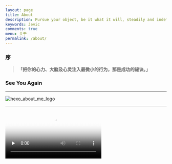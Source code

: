 ```yaml
---
layout: page
title: About
description: Pursue your object, be it what it will, steadily and indefatigably!
keywords: Jevic
comments: true
menu: 关于
permalink: /about/
---
```


###  序

> **「把你的心力、大脑及心灵注入最微小的行为，那是成功的祕诀。」**
>


###  See You Again

---

![hexo_about_me_logo](http://ok6h8mla5.bkt.clouddn.com/woniu.jpg)

---

<video id="video" controls="" preload="none" poster="http://media.w3.org/2010/05/sintel/poster.png">
      <source id="mp4" src="http://media.w3.org/2010/05/sintel/trailer.mp4" type="video/mp4">
      <source id="webm" src="http://media.w3.org/2010/05/sintel/trailer.webm" type="video/webm">
      <source id="ogv" src="http://media.w3.org/2010/05/sintel/trailer.ogv" type="video/ogg">
      <p>Your user agent does not support the HTML5 Video element.</p>
</video>

<audio  autoplay="autoplay">
  <source src="https://mritd.b0.upaiyun.com/markdown/music_see_you_again.mp3" type="audio/mpeg" />
Your browser does not support the audio element.
</audio>

